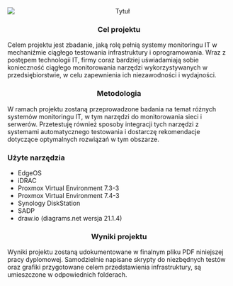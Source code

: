 <div align="center">
  <img src="https://github.com/tholycz/projekt_kierunkowy/blob/main/graphic%20materials/title.gif" alt="Tytuł" style="display: block; margin: 0 auto;">
</div
  
---
  
### <div align="center"> Cel projektu

Celem projektu jest zbadanie, jaką rolę pełnią systemy monitoringu IT w mechaniźmie ciągłego testowania infrastruktury i oprogramowania. Wraz z postępem technologii IT, firmy coraz bardziej uświadamiają sobie konieczność ciągłego monitorowania narzędzi wykorzystywanych w przedsiębiorstwie, w celu zapewnienia ich niezawodności i wydajności.

### <div align="center"> Metodologia

W ramach projektu zostaną przeprowadzone badania na temat różnych systemów monitoringu IT, w tym narzędzi do monitorowania sieci i serwerów. Przetestuję również sposoby integracji tych narzędzi z systemami automatycznego testowania i dostarczę rekomendacje dotyczące optymalnych rozwiązań w tym obszarze.

### Użyte narzędzia
- EdgeOS 
- iDRAC 
- Proxmox Virtual Environment 7.3-3
- Proxmox Virtual Environment 7.4-3
- Synology DiskStation
- SADP
- draw.io (diagrams.net wersja 21.1.4)

### <div align="center"> Wyniki projektu

Wyniki projektu zostaną udokumentowane w finalnym pliku PDF niniejszej pracy dyplomowej.
Samodzielnie napisane skrypty do niezbędnych testów oraz grafiki przygotowane celem przedstawienia infrastruktury, są umieszczone w odpowiednich folderach.
